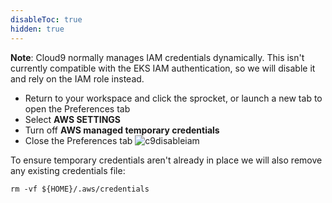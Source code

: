 ```yaml
---
disableToc: true
hidden: true
---
```


**Note**: Cloud9 normally manages IAM credentials dynamically. This isn't currently compatible with the EKS IAM authentication, so we will disable it and rely on the IAM role instead.


- Return to your workspace and click the sprocket, or launch a new tab to open the Preferences tab
- Select **AWS SETTINGS**
- Turn off **AWS managed temporary credentials**
- Close the Preferences tab
![c9disableiam](/images/prerequisites/c9disableiam.png)

To ensure temporary credentials aren't already in place we will also remove
any existing credentials file:
```
rm -vf ${HOME}/.aws/credentials
```



